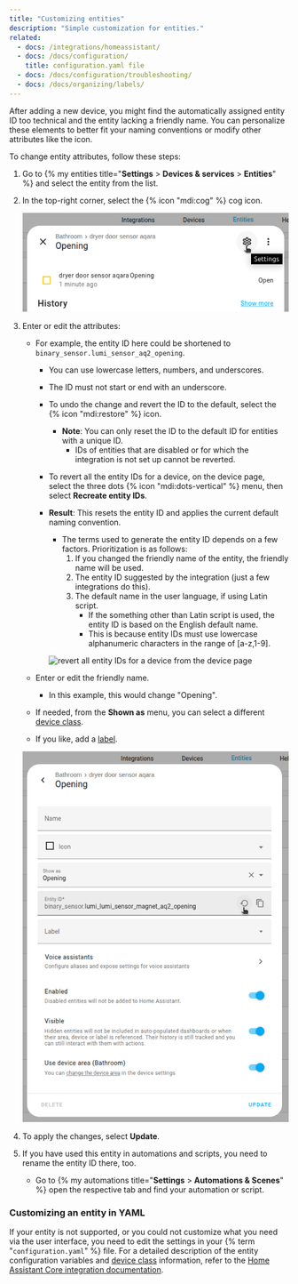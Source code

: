 ```yaml
---
title: "Customizing entities"
description: "Simple customization for entities."
related:
  - docs: /integrations/homeassistant/
  - docs: /docs/configuration/
    title: configuration.yaml file
  - docs: /docs/configuration/troubleshooting/
  - docs: /docs/organizing/labels/
---
```


After adding a new device, you might find the automatically assigned entity ID too technical and the entity lacking a friendly name. You can personalize these elements to better fit your naming conventions or modify other attributes like the icon.

To change entity attributes, follow these steps:

1. Go to {% my entities title="**Settings** > **Devices & services** > **Entities**" %} and select the entity from the list.
2. In the top-right corner, select the {% icon "mdi:cog" %} cog icon.

   ![Entity dialog box with cog icon.](/images/docs/configuration/customizing-entity-dialog.png)

3. Enter or edit the attributes:
   - For example, the entity ID here could be shortened to `binary_sensor.lumi_sensor_aq2_opening`.
     - You can use lowercase letters, numbers, and underscores.
     - The ID must not start or end with an underscore.
     - To undo the change and revert the ID to the default, select the {% icon "mdi:restore" %} icon.
       - **Note**: You can only reset the ID to the default ID for entities with a unique ID.
         - IDs of entities that are disabled or for which the integration is not set up cannot be reverted.
     - To revert all the entity IDs for a device, on the device page, select the three dots {% icon "mdi:dots-vertical" %} menu, then select **Recreate entity IDs**.
     - **Result**: This resets the entity ID and applies the current default naming convention.
       - The terms used to generate the entity ID depends on a few factors. Prioritization is as follows:
         1. If you changed the friendly name of the entity, the friendly name will be used.
         2. The entity ID suggested by the integration (just a few integrations do this).
         3. The default name in the user language, if using Latin script.
            - If the something other than Latin script is used, the entity ID is based on the English default name.
            - This is because entity IDs must use lowercase alphanumeric characters in the range of [a-z,1-9].

        ![revert all entity IDs for a device from the device page](/images/docs/configuration/device-page-revert-entity-id.png)

   - Enter or edit the friendly name.
     - In this example, this would change "Opening".
   - If needed, from the **Shown as** menu, you can select a different [device class](/integrations/homeassistant/#device-class).
   - If you like, add a [label](/docs/organizing/labels/).

   ![Settings for entity.](/images/docs/configuration/customizing-entity.png)

4. To apply the changes, select **Update**.
5. If you have used this entity in automations and scripts, you need to rename the entity ID there, too.
   - Go to {% my automations title="**Settings** > **Automations & Scenes**" %} open the respective tab and find your automation or script.

### Customizing an entity in YAML

If your entity is not supported, or you could not customize what you need via the user interface, you need to edit the settings in your {% term "`configuration.yaml`" %} file. For a detailed description of the entity configuration variables and [device class](/integrations/homeassistant/#device-class) information, refer to the [Home Assistant Core integration documentation](/integrations/homeassistant/).
